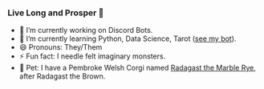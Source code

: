 ### Live Long and Prosper 🖖

- 🔭 I’m currently working on Discord Bots.
- 🌱 I’m currently learning Python, Data Science, Tarot ([see my bot](https://github.com/CelinaWalkowicz/Discord-Bots)).
- 😄 Pronouns: They/Them
- ⚡ Fun fact: I needle felt imaginary monsters.
- 🐾 Pet: I have a Pembroke Welsh Corgi named [Radagast the Marble Rye](https://github.com/CelinaWalkowicz/CelinaWalkowicz/tree/main/Radgast_the_Marble_Rye), after Radagast the Brown. 
